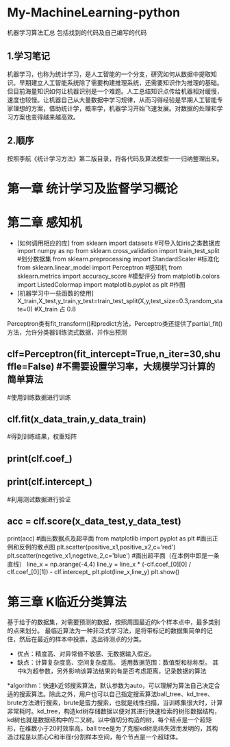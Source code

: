 # My-MachineLearning-python
机器学习算法汇总 包括找到的代码及自己编写的代码
## 1.学习笔记
机器学习，也称为统计学习，是人工智能的一个分支，研究如何从数据中提取知识。早期建立人工智能系统除了需要构建推理系统，还需要知识作为推理的基础。但目前海量知识如何让机器识别是一个难题。人工总结知识点传给机器相对缓慢，速度也较慢。让机器自己从大量数据中学习规律，从而习得经验是早期人工智能专家理想的方案，借助统计学，概率学，机器学习开始飞速发展。对数据的处理和学习方案也变得越来越高效。
## 2.顺序
按照李航《统计学习方法》第二版目录，将各代码及算法模型一一归纳整理出来。
# 第一章 统计学习及监督学习概论
# 第二章 感知机
* [如何调用相应的库]
from sklearn import datasets #可导入如iris之类数据库
import numpy as np
from sklearn.cross_validation import train_test_split #划分数据集
from sklearn.preprocessing import StandardScaler #标准化
from sklearn.linear_model import Perceptron  #感知机
from sklearn.metrics import accuracy_score #模型评分
from matplotlib.colors import ListedColormap
import matplotlib.pyplot as plt  #作图
* [机器学习中一些函数的使用]
X_train,X_test,y_train,y_test=train_test_split(X,y,test_size=0.3,random_state=0)  #X_train 占 0.8

Perceptron类有fit_transform()和predict方法，Perceptro类还提供了partial_fit()方法，允许分类器训练流式数据，并作出预测
## clf=Perceptron(fit_intercept=True,n_iter=30,shuffle=False) #不需要设置学习率，大规模学习计算的简单算法
#使用训练数据进行训练
## clf.fit(x_data_train,y_data_train)
#得到训练结果，权重矩阵
## print(clf.coef_)
## print(clf.intercept_)
#利用测试数据进行验证
## acc = clf.score(x_data_test,y_data_test)
print(acc)
#画出数据点及超平面
from matplotlib import pyplot as plt
#画出正例和反例的散点图
plt.scatter(positive_x1,positive_x2,c='red')
plt.scatter(negetive_x1,negetive_2,c='blue')
#画出超平面（在本例中即是一条直线）
line_x = np.arange(-4,4)
line_y = line_x * (-clf.coef_[0][0] / clf.coef_[0][1]) - clf.intercept_
plt.plot(line_x,line_y)
plt.show()

# 第三章 K临近分类算法
基于给于的数据集，对需要预测的数据，按照周围最近的k个样本点中，最多类别的点来划分。
最临近算法为一种非泛式学习法，是将带标记的数据集简单的记住，然后在最近的样本中投票，选出待测点的分类。
* 优点：精度高、对异常值不敏感、无数据输入假定。
* 缺点：计算复杂度高、空间复杂度高。 适用数据范围：数值型和标称型。
其中k为超参数，另外影响该算法结果的有是否考虑距离，记录数据的算法

*algorithm：快速k近邻搜索算法，默认参数为auto，可以理解为算法自己决定合适的搜索算法。除此之外，用户也可以自己指定搜索算法ball_tree、kd_tree、brute方法进行搜索，brute是蛮力搜索，也就是线性扫描，当训练集很大时，计算非常耗时。kd_tree，构造kd树存储数据以便对其进行快速检索的树形数据结构，kd树也就是数据结构中的二叉树。以中值切分构造的树，每个结点是一个超矩形，在维数小于20时效率高。ball tree是为了克服kd树高纬失效而发明的，其构造过程是以质心C和半径r分割样本空间，每个节点是一个超球体。 

